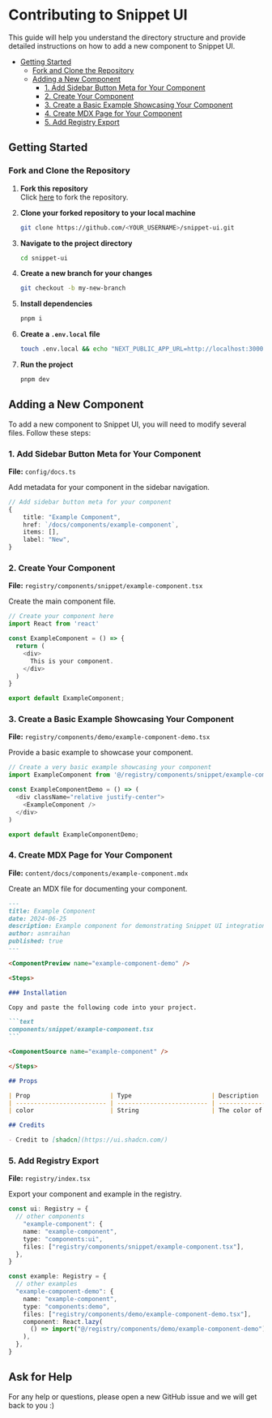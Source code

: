 # Contributing to Snippet UI

This guide will help you understand the directory structure and provide detailed instructions on how to add a new component to Snippet UI.


- [Getting Started](#getting-started)
  - [Fork and Clone the Repository](#fork-and-clone-the-repository)
  - [Adding a New Component](#adding-a-new-component)
    - [1. Add Sidebar Button Meta for Your Component](#1-add-sidebar-button-meta-for-your-component)
    - [2. Create Your Component](#2-create-your-component)
    - [3. Create a Basic Example Showcasing Your Component](#3-create-a-basic-example-showcasing-your-component)
    - [4. Create MDX Page for Your Component](#4-create-mdx-page-for-your-component)
    - [5. Add Registry Export](#5-add-registry-export)

## Getting Started

### Fork and Clone the Repository

1. **Fork this repository**  
   Click [here](https://github.com/asmraihan/snippet-ui/fork) to fork the repository.

2. **Clone your forked repository to your local machine**  
   ```bash
   git clone https://github.com/<YOUR_USERNAME>/snippet-ui.git
   ```

3. **Navigate to the project directory**  
   ```bash
   cd snippet-ui
   ```

4. **Create a new branch for your changes**  
   ```bash
   git checkout -b my-new-branch
   ```

5. **Install dependencies**  
   ```bash
   pnpm i
   ```

6. **Create a `.env.local` file**  
   ```bash
   touch .env.local && echo "NEXT_PUBLIC_APP_URL=http://localhost:3000" > .env.local
   ```

7. **Run the project**  
   ```bash
   pnpm dev
   ```

## Adding a New Component

To add a new component to Snippet UI, you will need to modify several files. Follow these steps:

### 1. Add Sidebar Button Meta for Your Component

**File:** `config/docs.ts`

Add metadata for your component in the sidebar navigation.

```typescript
// Add sidebar button meta for your component
{
    title: "Example Component",
    href: `/docs/components/example-component`,
    items: [],
    label: "New",
}
```

### 2. Create Your Component

**File:** `registry/components/snippet/example-component.tsx`

Create the main component file.

```typescript
// Create your component here
import React from 'react'

const ExampleComponent = () => {
  return (
    <div>
      This is your component.
    </div>
  )
}

export default ExampleComponent;
```

### 3. Create a Basic Example Showcasing Your Component

**File:** `registry/components/demo/example-component-demo.tsx`

Provide a basic example to showcase your component.

```typescript
// Create a very basic example showcasing your component
import ExampleComponent from '@/registry/components/snippet/example-component'

const ExampleComponentDemo = () => (
  <div className="relative justify-center">
    <ExampleComponent />
  </div>
)

export default ExampleComponentDemo;
```

### 4. Create MDX Page for Your Component

**File:** `content/docs/components/example-component.mdx`

Create an MDX file for documenting your component.

~~~md
---
title: Example Component
date: 2024-06-25
description: Example component for demonstrating Snippet UI integration
author: asmraihan
published: true
---

<ComponentPreview name="example-component-demo" />

<Steps>

### Installation

Copy and paste the following code into your project.

```text
components/snippet/example-component.tsx
```

<ComponentSource name="example-component" />

</Steps>

## Props

| Prop                      | Type                      | Description                                                  | Default  |
| ------------------------- | ------------------------- | ------------------------------------------------------------ | -------- |
| color                     | String                    | The color of the component                                   | "blue"   |

## Credits

- Credit to [shadcn](https://ui.shadcn.com/)
~~~


### 5. Add Registry Export

**File:** `registry/index.tsx`

Export your component and example in the registry.

```typescript
const ui: Registry = {
  // other components
    "example-component": {
    name: "example-component",
    type: "components:ui",
    files: ["registry/components/snippet/example-component.tsx"],
  },
}

const example: Registry = {
  // other examples
  "example-component-demo": {
    name: "example-component",
    type: "components:demo",
    files: ["registry/components/demo/example-component-demo.tsx"],
    component: React.lazy(
      () => import("@/registry/components/demo/example-component-demo"),
    ),
  },
}
```

## Ask for Help

For any help or questions, please open a new GitHub issue and we will get back to you :)
